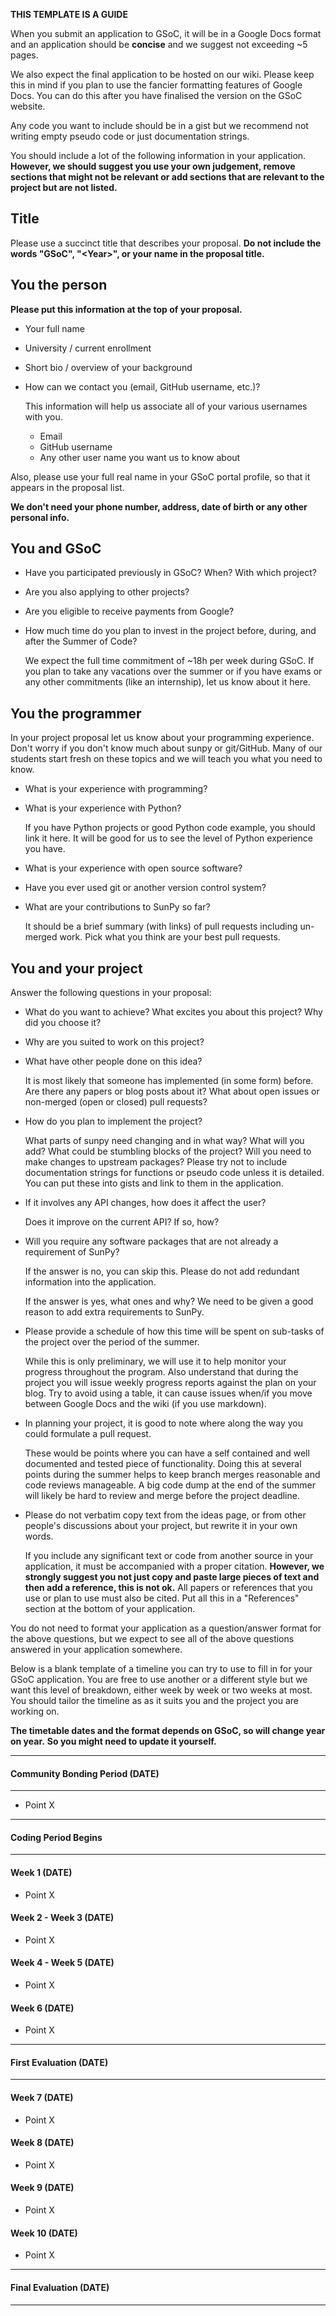 **THIS TEMPLATE IS A GUIDE**

When you submit an application to GSoC, it will be in a Google Docs format and an application should be **concise** and we suggest not exceeding ~5 pages.

We also expect the final application to be hosted on our wiki.
Please keep this in mind if you plan to use the fancier formatting features of Google Docs.
You can do this after you have finalised the version on the GSoC website.

Any code you want to include should be in a gist but we recommend not writing empty pseudo code or just documentation strings.

You should include a lot of the following information in your application.
**However, we should suggest you use your own judgement, remove sections that might not be relevant or add sections that are relevant to the project but are not listed.**

## Title

Please use a succinct title that describes your proposal.
**Do not include the words "GSoC", "\<Year\>", or your name in the proposal title.**

## You the person

**Please put this information at the top of your proposal.**

* Your full name

* University / current enrollment

* Short bio / overview of your background

* How can we contact you (email, GitHub username, etc.)?

    This information will help us associate all of your various usernames with you.
  * Email
  * GitHub username
  * Any other user name you want us to know about

Also, please use your full real name in your GSoC portal profile, so that it appears in the proposal list.

**We don't need your phone number, address, date of birth or any other personal info.**

## You and GSoC

* Have you participated previously in GSoC? When? With which project?

* Are you also applying to other projects?

* Are you eligible to receive payments from Google?

* How much time do you plan to invest in the project before, during, and after the Summer of Code?

    We expect the full time commitment of \~18h per week during GSoC.
    If you plan to take any vacations over the summer or if you have exams or any other commitments (like an internship), let us know about it here.

## You the programmer

In your project proposal let us know about your programming experience.
Don't worry if you don't know much about sunpy or git/GitHub.
Many of our students start fresh on these topics and we will teach you what you need to know.

* What is your experience with programming?

* What is your experience with Python?

  If you have Python projects or good Python code example, you should link it here.
  It will be good for us to see the level of Python experience you have.

* What is your experience with open source software?

* Have you ever used git or another version control system?

* What are your contributions to SunPy so far?

    It should be a brief summary (with links) of pull requests including un-merged work.
    Pick what you think are your best pull requests.

## You and your project

Answer the following questions in your proposal:

* What do you want to achieve? What excites you about this project? Why did you choose it?

* Why are you suited to work on this project?

* What have other people done on this idea?

    It is most likely that someone has implemented (in some form) before.
    Are there any papers or blog posts about it?
    What about open issues or non-merged (open or closed) pull requests?

* How do you plan to implement the project?

    What parts of sunpy need changing and in what way?
    What will you add?
    What could be stumbling blocks of the project?
    Will you need to make changes to upstream packages?
    Please try not to include documentation strings for functions or pseudo code unless it is detailed.
    You can put these into gists and link to them in the application.

* If it involves any API changes, how does it affect the user?

    Does it improve on the current API? If so, how?

* Will you require any software packages that are not already a requirement of SunPy?

    If the answer is no, you can skip this.
    Please do not add redundant information into the application.

    If the answer is yes, what ones and why?
    We need to be given a good reason to add extra requirements to SunPy.

* Please provide a schedule of how this time will be spent on sub-tasks of the project over the period of the summer.

    While this is only preliminary, we will use it to help monitor your progress throughout the program.
    Also understand that during the project you will issue weekly progress reports against the plan on your blog.
    Try to avoid using a table, it can cause issues when/if you move between Google Docs and the wiki (if you use markdown).

* In planning your project, it is good to note where along the way you could formulate a pull request.

    These would be points where you can have a self contained and well documented and tested piece of functionality.
    Doing this at several points during the summer helps to keep branch merges reasonable and code reviews manageable.
    A big code dump at the end of the summer will likely be hard to review and merge before the project deadline.

* Please do not verbatim copy text from the ideas page, or from other people's discussions about your project, but rewrite it in your own words.

    If you include any significant text or code from another source in your application, it must be accompanied with a proper citation.
    **However, we strongly suggest you not just copy and paste large pieces of text and then add a reference, this is not ok.**
    All papers or references that you use or plan to use must also be cited.
    Put all this in a "References" section at the bottom of your application.

You do not need to format your application as a question/answer format for the above questions, but we expect to see all of the above questions answered in your application somewhere.

Below is a blank template of a timeline you can try to use to fill in for your GSoC application.
You are free to use another or a different style but we want this level of breakdown, either week by week or two weeks at most.
You should tailor the timeline as as it suits you and the project you are working on.

**The timetable dates and the format depends on GSoC, so will change year on year.**
**So you might need to update it yourself.**
___

#### Community Bonding Period (DATE)

___

* Point X

___

#### Coding Period Begins

___

#### Week 1 (DATE)

* Point X

#### Week 2 - Week 3 (DATE)

* Point X

#### Week 4 - Week 5 (DATE)

* Point X

#### Week 6 (DATE)

* Point X

___

#### First Evaluation (DATE)

___

#### Week 7 (DATE)

* Point X

#### Week 8 (DATE)

* Point X

#### Week 9 (DATE)

* Point X

#### Week 10 (DATE)

* Point X

___

#### Final Evaluation (DATE)

___
